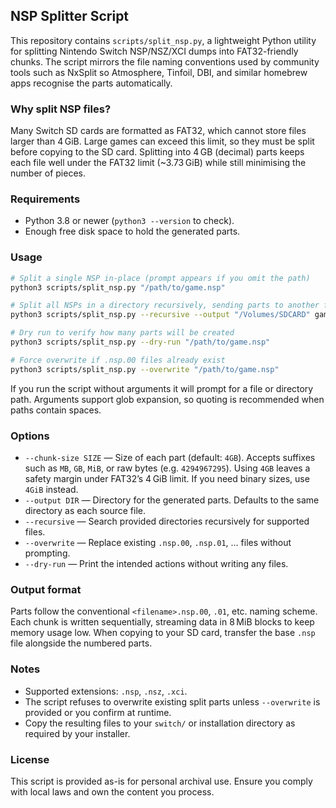 ## NSP Splitter Script

This repository contains `scripts/split_nsp.py`, a lightweight Python utility for splitting Nintendo Switch NSP/NSZ/XCI dumps into FAT32-friendly chunks.  The script mirrors the file naming conventions used by community tools such as NxSplit so Atmosphere, Tinfoil, DBI, and similar homebrew apps recognise the parts automatically.

### Why split NSP files?

Many Switch SD cards are formatted as FAT32, which cannot store files larger than 4 GiB.  Large games can exceed this limit, so they must be split before copying to the SD card.  Splitting into 4 GB (decimal) parts keeps each file well under the FAT32 limit (~3.73 GiB) while still minimising the number of pieces.

### Requirements

- Python 3.8 or newer (`python3 --version` to check).
- Enough free disk space to hold the generated parts.

### Usage

```bash
# Split a single NSP in-place (prompt appears if you omit the path)
python3 scripts/split_nsp.py "/path/to/game.nsp"

# Split all NSPs in a directory recursively, sending parts to another folder
python3 scripts/split_nsp.py --recursive --output "/Volumes/SDCARD" games/

# Dry run to verify how many parts will be created
python3 scripts/split_nsp.py --dry-run "/path/to/game.nsp"

# Force overwrite if .nsp.00 files already exist
python3 scripts/split_nsp.py --overwrite "/path/to/game.nsp"
```

If you run the script without arguments it will prompt for a file or directory path.  Arguments support glob expansion, so quoting is recommended when paths contain spaces.

### Options

- `--chunk-size SIZE` — Size of each part (default: `4GB`).  Accepts suffixes such as `MB`, `GB`, `MiB`, or raw bytes (e.g. `4294967295`).  Using `4GB` leaves a safety margin under FAT32’s 4 GiB limit.  If you need binary sizes, use `4GiB` instead.
- `--output DIR` — Directory for the generated parts.  Defaults to the same directory as each source file.
- `--recursive` — Search provided directories recursively for supported files.
- `--overwrite` — Replace existing `.nsp.00`, `.nsp.01`, … files without prompting.
- `--dry-run` — Print the intended actions without writing any files.

### Output format

Parts follow the conventional `<filename>.nsp.00`, `.01`, etc. naming scheme.  Each chunk is written sequentially, streaming data in 8 MiB blocks to keep memory usage low.  When copying to your SD card, transfer the base `.nsp` file alongside the numbered parts.

### Notes

- Supported extensions: `.nsp`, `.nsz`, `.xci`.
- The script refuses to overwrite existing split parts unless `--overwrite` is provided or you confirm at runtime.
- Copy the resulting files to your `switch/` or installation directory as required by your installer.

### License

This script is provided as-is for personal archival use.  Ensure you comply with local laws and own the content you process.

